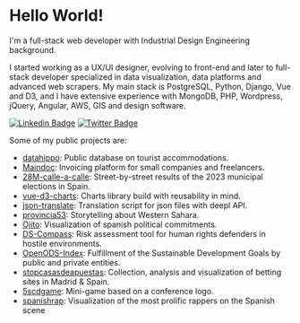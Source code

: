 # Hello World!

I'm a full-stack web developer with Industrial Design Engineering background.

I started working as a UX/UI designer, evolving to front-end and later to full-stack developer specialized in data visualization, data platforms and advanced web scrapers. My main stack is PostgreSQL, Python, Django, Vue and D3, and I have extensive experience with MongoDB, PHP, Wordpress, jQuery, Angular, AWS, GIS and design software.

[![Linkedin Badge](https://img.shields.io/badge/-Saigesp-blue?style=flat-square&logo=Linkedin&logoColor=white&link=https://www.linkedin.com/in/saigesp/)](https://www.linkedin.com/in/saigesp/)
[![Twitter Badge](https://img.shields.io/badge/-Saigesp-blue?style=flat-square&logo=Twitter&logoColor=white&link=https://twitter.com/Saigesp)](https://twitter.com/Saigesp)

Some of my public projects are:
- [datahippo](https://datahippo.org/): Public database on tourist accommodations.
- [Maindoc](https://app.maindoc.io/): Invoicing platform for small companies and freelancers.
- [28M-calle-a-calle](https://datairahub.github.io/elecciones_28M/secciones.html): Street-by-street results of the 2023 municipal elections in Spain.
- [vue-d3-charts](https://saigesp.github.io/vue-d3-charts/): Charts library build with reusability in mind.
- [json-translate](https://github.com/Saigesp/json-translate): Translation script for json files with deepl API.
- [provincia53](https://www.provincia53.com/): Storytelling about Western Sahara.
- [Ojito](https://ojito.politicalwatch.es/): Visualization of spanish political commitments.
- [DS-Compass](https://ds-compass.protectioninternational.org/): Risk assessment tool for human rights defenders in hostile environments.
- [OpenODS-Index](https://index.openods.es/): Fulfillment of the Sustainable Development Goals by public and private entities.
- [stopcasasdeapuestas](https://stopcasasdeapuestas.com/): Collection, analysis and visualization of betting sites in Madrid & Spain.
- [5scdgame](http://5scdgame.dataira.com/): Mini-game based on a conference logo.
- [spanishrap](http://spanish-rap.dataira.com/): Visualization of the most prolific rappers on the Spanish scene
